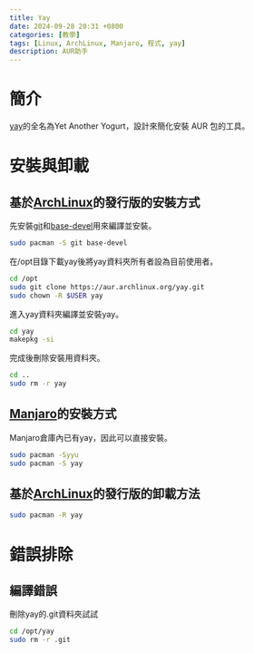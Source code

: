 ```yaml
---
title: Yay
date: 2024-09-28 20:31 +0800
categories: [教學]
tags: [Linux, ArchLinux, Manjaro, 程式, yay]
description: AUR助手
---
```


# 簡介
[yay](https://aur.archlinux.org/packages/yay)的全名為Yet Another Yogurt，設計來簡化安裝 AUR 包的工具。 <br>

# 安裝與卸載
## 基於[ArchLinux](https://archlinux.org/)的發行版的安裝方式
先安裝[git](https://git-scm.com/)和[base-devel](https://archlinux.org/packages/core/any/base-devel/)用來編譯並安裝。 <br>
```bash
sudo pacman -S git base-devel
```

在/opt目錄下載yay後將yay資料夾所有者設為目前使用者。 <br>
```bash
cd /opt
sudo git clone https://aur.archlinux.org/yay.git
sudo chown -R $USER yay
```

進入yay資料夾編譯並安裝yay。 <br>
```bash
cd yay
makepkg -si
```

完成後刪除安裝用資料夾。 <br>
```bash
cd ..
sudo rm -r yay
```

## [Manjaro](https://manjaro.org/)的安裝方式
Manjaro倉庫內已有yay，因此可以直接安裝。 <br>
```bash
sudo pacman -Syyu
sudo pacman -S yay
```

## 基於[ArchLinux](https://archlinux.org/)的發行版的卸載方法
```bash
sudo pacman -R yay
```

# 錯誤排除
## 編譯錯誤
刪除yay的.git資料夾試試 <br>
```bash
cd /opt/yay
sudo rm -r .git
```
